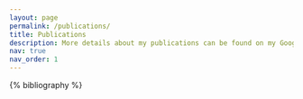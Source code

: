 ```yaml
---
layout: page
permalink: /publications/
title: Publications
description: More details about my publications can be found on my Google Scholar profile.
nav: true
nav_order: 1
---
```


<!-- _pages/publications.md -->
<div class="publications">

{% bibliography %}

</div>
